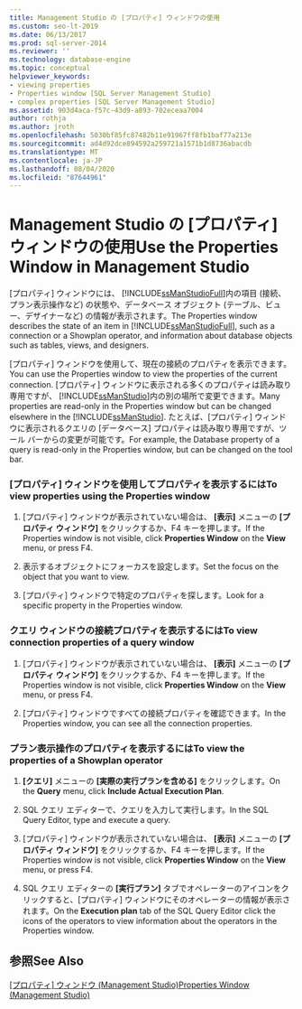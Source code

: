 ```yaml
---
title: Management Studio の [プロパティ] ウィンドウの使用
ms.custom: seo-lt-2019
ms.date: 06/13/2017
ms.prod: sql-server-2014
ms.reviewer: ''
ms.technology: database-engine
ms.topic: conceptual
helpviewer_keywords:
- viewing properties
- Properties window [SQL Server Management Studio]
- complex properties [SQL Server Management Studio]
ms.assetid: 903d4aca-f57c-43d9-a893-702eceaa7004
author: rothja
ms.author: jroth
ms.openlocfilehash: 5030bf85fc87482b11e91967ff8fb1baf77a213e
ms.sourcegitcommit: ad4d92dce894592a259721a1571b1d8736abacdb
ms.translationtype: MT
ms.contentlocale: ja-JP
ms.lasthandoff: 08/04/2020
ms.locfileid: "87644961"
---
```

# <a name="use-the-properties-window-in-management-studio"></a><span data-ttu-id="a65b1-102">Management Studio の [プロパティ] ウィンドウの使用</span><span class="sxs-lookup"><span data-stu-id="a65b1-102">Use the Properties Window in Management Studio</span></span>
  <span data-ttu-id="a65b1-103">[プロパティ] ウィンドウには、 [!INCLUDE[ssManStudioFull](../../includes/ssmanstudiofull-md.md)]内の項目 (接続、プラン表示操作など) の状態や、データベース オブジェクト (テーブル、ビュー、デザイナーなど) の情報が表示されます。</span><span class="sxs-lookup"><span data-stu-id="a65b1-103">The Properties window describes the state of an item in [!INCLUDE[ssManStudioFull](../../includes/ssmanstudiofull-md.md)], such as a connection or a Showplan operator, and information about database objects such as tables, views, and designers.</span></span>  
  
 <span data-ttu-id="a65b1-104">[プロパティ] ウィンドウを使用して、現在の接続のプロパティを表示できます。</span><span class="sxs-lookup"><span data-stu-id="a65b1-104">You can use the Properties window to view the properties of the current connection.</span></span> <span data-ttu-id="a65b1-105">[プロパティ] ウィンドウに表示される多くのプロパティは読み取り専用ですが、 [!INCLUDE[ssManStudio](../../includes/ssmanstudio-md.md)]内の別の場所で変更できます。</span><span class="sxs-lookup"><span data-stu-id="a65b1-105">Many properties are read-only in the Properties window but can be changed elsewhere in the [!INCLUDE[ssManStudio](../../includes/ssmanstudio-md.md)].</span></span> <span data-ttu-id="a65b1-106">たとえば、[プロパティ] ウィンドウに表示されるクエリの [データベース] プロパティは読み取り専用ですが、ツール バーからの変更が可能です。</span><span class="sxs-lookup"><span data-stu-id="a65b1-106">For example, the Database property of a query is read-only in the Properties window, but can be changed on the tool bar.</span></span>  
  
### <a name="to-view-properties-using-the-properties-window"></a><span data-ttu-id="a65b1-107">[プロパティ] ウィンドウを使用してプロパティを表示するには</span><span class="sxs-lookup"><span data-stu-id="a65b1-107">To view properties using the Properties window</span></span>  
  
1.  <span data-ttu-id="a65b1-108">[プロパティ] ウィンドウが表示されていない場合は、 **[表示]** メニューの **[プロパティ ウィンドウ]** をクリックするか、F4 キーを押します。</span><span class="sxs-lookup"><span data-stu-id="a65b1-108">If the Properties window is not visible, click **Properties Window** on the **View** menu, or press F4.</span></span>  
  
2.  <span data-ttu-id="a65b1-109">表示するオブジェクトにフォーカスを設定します。</span><span class="sxs-lookup"><span data-stu-id="a65b1-109">Set the focus on the object that you want to view.</span></span>  
  
3.  <span data-ttu-id="a65b1-110">[プロパティ] ウィンドウで特定のプロパティを探します。</span><span class="sxs-lookup"><span data-stu-id="a65b1-110">Look for a specific property in the Properties window.</span></span>  
  
### <a name="to-view-connection-properties-of-a-query-window"></a><span data-ttu-id="a65b1-111">クエリ ウィンドウの接続プロパティを表示するには</span><span class="sxs-lookup"><span data-stu-id="a65b1-111">To view connection properties of a query window</span></span>  
  
1.  <span data-ttu-id="a65b1-112">[プロパティ] ウィンドウが表示されていない場合は、 **[表示]** メニューの **[プロパティ ウィンドウ]** をクリックするか、F4 キーを押します。</span><span class="sxs-lookup"><span data-stu-id="a65b1-112">If the Properties window is not visible, click **Properties Window** on the **View** menu, or press F4.</span></span>  
  
2.  <span data-ttu-id="a65b1-113">[プロパティ] ウィンドウですべての接続プロパティを確認できます。</span><span class="sxs-lookup"><span data-stu-id="a65b1-113">In the Properties window, you can see all the connection properties.</span></span>  
  
### <a name="to-view-the-properties-of-a-showplan-operator"></a><span data-ttu-id="a65b1-114">プラン表示操作のプロパティを表示するには</span><span class="sxs-lookup"><span data-stu-id="a65b1-114">To view the properties of a Showplan operator</span></span>  
  
1.  <span data-ttu-id="a65b1-115">**[クエリ]** メニューの **[実際の実行プランを含める]** をクリックします。</span><span class="sxs-lookup"><span data-stu-id="a65b1-115">On the **Query** menu, click **Include Actual Execution Plan**.</span></span>  
  
2.  <span data-ttu-id="a65b1-116">SQL クエリ エディターで、クエリを入力して実行します。</span><span class="sxs-lookup"><span data-stu-id="a65b1-116">In the SQL Query Editor, type and execute a query.</span></span>  
  
3.  <span data-ttu-id="a65b1-117">[プロパティ] ウィンドウが表示されていない場合は、 **[表示]** メニューの **[プロパティ ウィンドウ]** をクリックするか、F4 キーを押します。</span><span class="sxs-lookup"><span data-stu-id="a65b1-117">If the Properties window is not visible, click **Properties Window** on the **View** menu, or press F4.</span></span>  
  
4.  <span data-ttu-id="a65b1-118">SQL クエリ エディターの **[実行プラン]** タブでオペレーターのアイコンをクリックすると、[プロパティ] ウィンドウにそのオペレーターの情報が表示されます。</span><span class="sxs-lookup"><span data-stu-id="a65b1-118">On the **Execution plan** tab of the SQL Query Editor click the icons of the operators to view information about the operators in the Properties window.</span></span>  
  
## <a name="see-also"></a><span data-ttu-id="a65b1-119">参照</span><span class="sxs-lookup"><span data-stu-id="a65b1-119">See Also</span></span>  
 <span data-ttu-id="a65b1-120">[[プロパティ] ウィンドウ &#40;Management Studio&#41;](../../ssms/properties-window-management-studio.md)</span><span class="sxs-lookup"><span data-stu-id="a65b1-120">[Properties Window &#40;Management Studio&#41;](../../ssms/properties-window-management-studio.md)</span></span>  
  
  
